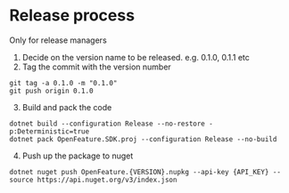 ﻿# Release process

Only for release managers

1. Decide on the version name to be released. e.g. 0.1.0, 0.1.1 etc
2. Tag the commit with the version number

```shell
git tag -a 0.1.0 -m "0.1.0"
git push origin 0.1.0
```

3. Build and pack the code

```shell
dotnet build --configuration Release --no-restore -p:Deterministic=true
dotnet pack OpenFeature.SDK.proj --configuration Release --no-build
```

4. Push up the package to nuget

```shell
dotnet nuget push OpenFeature.{VERSION}.nupkg --api-key {API_KEY} --source https://api.nuget.org/v3/index.json
```
